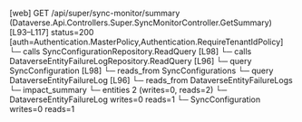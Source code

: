 [web] GET /api/super/sync-monitor/summary  (Dataverse.Api.Controllers.Super.SyncMonitorController.GetSummary)  [L93–L117] status=200 [auth=Authentication.MasterPolicy,Authentication.RequireTenantIdPolicy]
  └─ calls SyncConfigurationRepository.ReadQuery [L98]
  └─ calls DataverseEntityFailureLogRepository.ReadQuery [L96]
  └─ query SyncConfiguration [L98]
    └─ reads_from SyncConfigurations
  └─ query DataverseEntityFailureLog [L96]
    └─ reads_from DataverseEntityFailureLogs
  └─ impact_summary
    └─ entities 2 (writes=0, reads=2)
      └─ DataverseEntityFailureLog writes=0 reads=1
      └─ SyncConfiguration writes=0 reads=1


